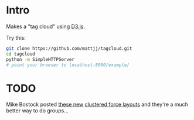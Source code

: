 # Intro #

Makes a "tag cloud" using [D3.js](http://d3js.org).

Try this:

```bash
git clone https://github.com/mattjj/tagcloud.git
cd tagcloud
python -m SimpleHTTPServer
# point your browser to localhost:8000/example/
```

# TODO #

Mike Bostock posted [these new](http://bl.ocks.org/mbostock/7881887) [clustered
force layouts](http://bl.ocks.org/mbostock/7882658) and they're a much better
way to do groups...
